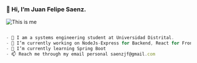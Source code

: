 ### 👋 Hi, I’m Juan Felipe Saenz.
![This is me](https://netcolombia.com.co/wp-content/uploads/2022/10/bannerFabricadesoftware.jpg)
```javascript

- 🎒 I am a systems engineering student at Universidad Distrital.
- 🔭 I’m currently working on NodeJs-Express for Backend, React for Frontend.
- 🌱 I’m currently learning Spring Boot
- 📫 Reach me through my email personal saenzjf@gmail.com 
